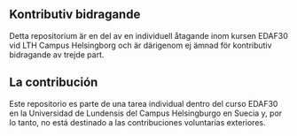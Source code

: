 ## Kontributiv bidragande
Detta repositorium är en del av en individuell åtagande inom kursen EDAF30 vid LTH Campus Helsingborg och är därigenom ej ämnad för kontributiv bidragande av trejde part.

## La contribución
Este repositorio es parte de una tarea individual dentro del curso EDAF30 en la Universidad de Lundensis del Campus Helsingburgo en Suecia y, por lo tanto, no está destinado a las contribuciones voluntarias exteriores.
